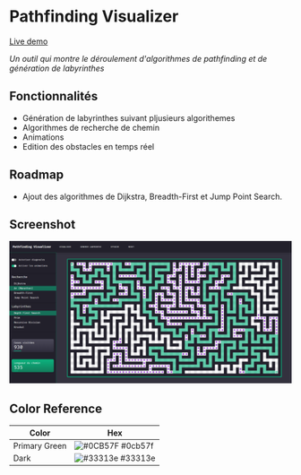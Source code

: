 
# Pathfinding Visualizer

[Live demo]()

_Un outil qui montre le déroulement d'algorithmes de pathfinding et de génération de labyrinthes_


## Fonctionnalités

- Génération de labyrinthes suivant pljusieurs algorithemes
- Algorithmes de recherche de chemin
- Animations
- Edition des obstacles en temps réel


## Roadmap

- Ajout des algorithmes de Dijkstra, Breadth-First et Jump Point Search.
## Screenshot

![App Screenshot](https://raw.githubusercontent.com/charlesthms/PathfindingVisualizer/main/img/interface.png)

## Color Reference

| Color             | Hex                                                                |
| ----------------- | ------------------------------------------------------------------ |
| Primary Green | ![#0CB57F](https://via.placeholder.com/10/0CB57F?text=+) #0cb57f |
| Dark | ![#33313e](https://via.placeholder.com/10/33313e?text=+) #33313e |


